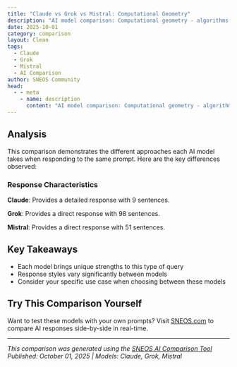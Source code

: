 ```yaml
---
title: "Claude vs Grok vs Mistral: Computational Geometry"
description: "AI model comparison: Computational geometry - algorithms for geometric problems..."
date: 2025-10-01
category: comparison
layout: Clean
tags:
  - Claude
  - Grok
  - Mistral
  - AI Comparison
author: SNEOS Community
head:
  - - meta
    - name: description
      content: "AI model comparison: Computational geometry - algorithms for geometric problems..."
---
```


<ChatComparison
  title="Claude vs Grok vs Mistral: Computational Geometry"
  prompt="Computational geometry - algorithms for geometric problems"
  :responses='{
    "Claude": "# Computational Geometry - Algorithms for Geometric Problems\n\nComputational geometry deals with algorithmic solutions to geometric problems. Here\u0027s a comprehensive overview of key algorithms and techniques:\n\n## 1. Fundamental Geometric Primitives\n\n### Point-Line Relationships\n\u0060\u0060\u0060python\ndef orientation(p, q, r):\n    \u0022\u0022\u0022\n    Find orientation of ordered triplet (p, q, r)\n    Returns:\n    0 -\u003E Collinear points\n    1 -\u003E Clockwise orientation\n    2 -\u003E Counterclockwise orientation\n    \u0022\u0022\u0022\n    val = (q[1] - p[1]) * (r[0] - q[0]) - (q[0] - p[0]) * (r[1] - q[1])\n    if val == 0:\n        return 0\n    return 1 if val \u003E 0 else 2\n\ndef point_in_polygon(point, polygon):\n    \u0022\u0022\u0022Ray casting algorithm for point-in-polygon test\u0022\u0022\u0022\n    x, y = point\n    n = len(polygon)\n    inside = False\n    \n    p1x, p1y = polygon[0]\n    for i in range(1, n \u002B 1):\n        p2x, p2y = polygon[i % n]\n        if y \u003E min(p1y, p2y):\n            if y \u003C= max(p1y, p2y):\n                if x \u003C= max(p1x, p2x):\n                    if p1y != p2y:\n                        xinters = (y - p1y) * (p2x - p1x) / (p2y - p1y) \u002B p1x\n                    if p1x == p2x or x \u003C= xinters:\n                        inside = not inside\n        p1x, p1y = p2x, p2y\n    \n    return inside\n\u0060\u0060\u0060\n\n### Line Segment Intersection\n\u0060\u0060\u0060python\ndef segments_intersect(p1, q1, p2, q2):\n    \u0022\u0022\u0022Check if line segments p1q1 and p2q2 intersect\u0022\u0022\u0022\n    o1 = orientation(p1, q1, p2)\n    o2 = orientation(p1, q1, q2)\n    o3 = orientation(p2, q2, p1)\n    o4 = orientation(p2, q2, q1)\n    \n    # General case\n    if o1 != o2 and o3 != o4:\n        return True\n    \n    # Special cases (collinear points)\n    if (o1 == 0 and on_segment(p1, p2, q1)) or \\\n       (o2 == 0 and on_segment(p1, q2, q1)) or \\\n       (o3 == 0 and on_segment(p2, p1, q2)) or \\\n       (o4 == 0 and on_segment(p2, q1, q2)):\n        return True\n    \n    return False\n\ndef on_segment(p, q, r):\n    \u0022\u0022\u0022Check if point q lies on segment pr\u0022\u0022\u0022\n    return (q[0] \u003C= max(p[0], r[0]) and q[0] \u003E= min(p[0], r[0]) and\n            q[1] \u003C= max(p[1], r[1]) and q[1] \u003E= min(p[1], r[1]))\n\u0060\u0060\u0060\n\n## 2. Convex Hull Algorithms\n\n### Graham Scan\n\u0060\u0060\u0060python\nimport math\n\ndef convex_hull_graham(points):\n    \u0022\u0022\u0022Graham scan algorithm for convex hull\u0022\u0022\u0022\n    def polar_angle(p0, p1):\n        if p1[0] == p0[0]:\n            return math.pi / 2\n        return math.atan2(p1[1] - p0[1], p1[0] - p0[0])\n    \n    def distance(p1, p2):\n        return math.sqrt((p1[0] - p2[0])**2 \u002B (p1[1] - p2[1])**2)\n    \n    n = len(points)\n    if n \u003C 3:\n        return points\n    \n    # Find bottom-most point (or left most in case of tie)\n    start = min(points, key=lambda p: (p[1], p[0",
    "Grok": "Computational geometry is a branch of computer science and mathematics that deals with algorithms for solving geometric problems. It focuses on the design, analysis, and implementation of algorithms for tasks involving geometric objects such as points, lines, polygons, and more complex shapes in 2D, 3D, or higher dimensions. These algorithms are widely used in fields like computer graphics, robotics, geographic information systems (GIS), computer-aided design (CAD), and more.\n\nBelow is an overview of key concepts, problems, and algorithms in computational geometry:\n\n---\n\n### 1. **Fundamental Concepts**\n- **Geometric Primitives**: Points, lines, line segments, rays, polygons, circles, and polyhedra.\n- **Convexity**: A set is convex if the line segment connecting any two points in the set lies entirely within the set. Convex shapes (like convex hulls) are often easier to work with in computational geometry.\n- **Coordinate Systems**: Many algorithms operate in Cartesian coordinates, though polar or other systems can be used for specific problems.\n- **Precision Issues**: Floating-point arithmetic can lead to errors in geometric computations, so robust algorithms often use exact arithmetic or handle numerical stability carefully.\n\n---\n\n### 2. **Core Problems in Computational Geometry**\nHere are some fundamental problems and the algorithms used to solve them:\n\n#### a. **Convex Hull**\n- **Problem**: Given a set of points in a plane, compute the smallest convex polygon that contains all the points.\n- **Algorithms**:\n  - **Graham\u0027s Scan**: O(n log n) time. Sorts points by angle and builds the hull by iteratively adding points.\n  - **Jarvis\u0027s March (Gift Wrapping)**: O(nh) time, where h is the number of points on the hull. Iteratively selects the next point with the smallest angle.\n  - **Andrew\u0027s Algorithm**: A variation of Graham\u0027s Scan with O(n log n) time complexity.\n- **Applications**: Collision detection, shape analysis, and optimization.\n\n#### b. **Point Location**\n- **Problem**: Given a subdivision of a plane (e.g., a set of polygons or a triangulation), determine which region contains a query point.\n- **Algorithms**:\n  - **Slab Decomposition**: Divides the plane into slabs for faster querying.\n  - **Trapezoidal Decomposition**: Breaks the plane into trapezoids for efficient point location in O(log n) time.\n- **Applications**: GIS, interactive graphics, and ray tracing.\n\n#### c. **Line Segment Intersection**\n- **Problem**: Detect whether two line segments intersect or find all intersections among a set of line segments.\n- **Algorithms**:\n  - **Sweep Line Algorithm**: O((n \u002B k) log n) time, where k is the number of intersections. Sweeps a vertical line across the plane to detect intersections.\n  - **Bentley-Ottmann Algorithm**: A specialized sweep line algorithm for finding all intersections in O((n \u002B k) log n) time.\n- **Applications**: Map overlays, collision detection, and circuit design.\n\n#### d. **Triangulation**\n- **Problem**: Decompose a polygon or point set into a set of triangles.\n- **Algorithms**:\n  - **Ear Clipping**: O(n\u00B2) time for simple polygons. Iteratively removes \u0022ears\u0022 (triangles with no internal points).\n  - **Delaunay Triangulation**: Maximizes the minimum angle of triangles. Often computed via incremental insertion or divide-and-conquer in O(n log n) time.\n- **Applications**: Mesh generation, terrain modeling, and finite element analysis.\n\n#### e. **Voronoi Diagrams**\n- **Problem**: Partition the plane into regions based on proximity to a set of points (each region contains all points closer to a specific input point than to any other).\n- **Algorithms**:\n  - **Fortune\u0027s Algorithm**: O(n log n) time using a sweep line and a beach line data structure.\n- **Applications**: Nearest-neighbor search, facility location, and motion planning.\n\n#### f. **Range Searching**\n- **Problem**: Find all points or objects within a given query range (e.g., a rectangle, circle, or half-plane).\n- **Algorithms**:\n  - **KD-Trees**: Partition space into axis-aligned regions for efficient range queries in O(sqrt(n) \u002B k) time for 2D.\n  - **Range Trees**: Supports range queries in O(log^d n \u002B k) time, where d is the dimension.\n- **Applications**: Database queries, spatial indexing, and computer graphics.\n\n#### g. **Polygon Clipping**\n- **Problem**: Compute the intersection, union, or difference of two polygons.\n- **Algorithms**:\n  - **Sutherland-Hodgman Algorithm**: Clips a polygon against a convex clipping polygon.\n  - **Weiler-Atherton Algorithm**: Handles more general polygon clipping, including concave polygons.\n- **Applications**: Computer graphics, rendering, and CAD.\n\n#### h. **Closest Pair of Points**\n- **Problem**: Find the pair of points with the smallest Euclidean distance among a set of points.\n- **Algorithms**:\n  - **Divide and Conquer**: O(n log n) time by dividing the plane and recursively solving subproblems.\n- **Applications**: Clustering, collision detection, and pattern recognition.\n\n---\n\n### 3. **Advanced Topics**\n- **Arrangement of Lines/Hyperplanes**: Compute the partitioning of a plane or space by a set of lines or hyperplanes.\n- **Motion Planning**: Find collision-free paths for objects (e.g., robots) in a geometric environment using techniques like configuration space or probabilistic roadmaps.\n- **Geometric Optimization**: Solve problems like finding the smallest enclosing circle, largest empty rectangle, or minimum spanning tree of points.\n- **Robustness and Degeneracy**: Handle edge cases like collinear points or overlapping objects using techniques like symbolic perturbation or exact arithmetic.\n\n---\n\n### 4. **Data Structures in Computational Geometry**\nEfficient algorithms often rely on specialized data structures:\n- **Binary Space Partitioning (BSP)**: Recursively subdivides space for visibility and collision detection.\n- **Bounding Volume Hierarchy (BVH)**: Organizes objects in a hierarchy of bounding volumes for fast intersection tests.\n- **Sweep Line**: A dynamic data structure used in algorithms for line segment intersection and Voronoi diagrams.\n- **Delaunay Triangulation and Voronoi Diagrams**: Dual structures for proximity and spatial relationships.\n\n---\n\n### 5. **Applications**\n- **Computer Graphics**: Rendering, ray tracing, and visibility determination.\n- **Robotics**: Motion planning, obstacle avoidance, and sensor coverage.\n- **Geographic Information Systems (GIS)**: Map overlay, spatial queries, and route planning.\n- **Computer-Aided Design (CAD)**: Shape modeling, intersection testing, and manufacturing simulations.\n- **Bioinformatics**: Molecular modeling and protein structure analysis.\n\n---\n\n### 6. **Key Books and Resources**\n- **Books**:\n  - *\u0022Computational Geometry: Algorithms and Applications\u0022* by Mark de Berg, Otfried Cheong, Marc van Kreveld, and Mark Overmars (a standard textbook).\n  - *\u0022Computational Geometry in C\u0022* by Joseph O\u0027Rourke (focuses on practical implementation).\n- **Online Resources**:\n  - CGAL (Computational Geometry Algorithms Library): A C\u002B\u002B library for geometric algorithms.\n  - Geometry Junkyard: A collection of resources and papers on computational geometry.\n  - Courses on platforms like Coursera or MIT OpenCourseWare.\n\n---\n\n### 7. **Challenges**\n- **Numerical Precision**: Floating-point errors can lead to incorrect results (e.g., deciding whether a point lies on a line).\n- **Degeneracies**: Handling special cases like collinear points or overlapping segments.\n- **High Dimensions**: Many algorithms become computationally expensive in 3D or higher dimensions (the \u0022curse of dimensionality\u0022).\n\n---\n\n### Example: Convex Hull (Graham\u0027s Scan) in Python\n\u0060\u0060\u0060python\ndef convex_hull(points):\n    if len(points) \u003C 3:\n        return points\n\n    # Find the point with the lowest y-coordinate, break ties with x-coordinate\n    start = min(points, key=lambda p: (p[1], p[0]))\n    points.remove(start)\n    \n    # Sort points by polar angle with start\n    points.sort(key=lambda p: (math.atan2(p[1] - start[1], p[0] - start[0]), \n                               (p[0] - start[0])**2 \u002B (p[1] - start[1])**2))\n    \n    stack = [start, points[0]]\n    for i in range(1, len(points)):\n        while (len(stack) \u003E 1 and \n               cross_product(stack[-2], stack[-1], points[i]) \u003C= 0):\n            stack.pop()\n        stack.append(points[i])\n    return stack\n\ndef cross_product(p1, p2, p3):\n    return (p2[0] - p1[0]) * (p3[1] - p1[1]) - (p2[1] - p1[1]) * (p3[0] - p1[0])\n\n# Example usage\npoints = [(0, 0), (1, 1), (2, 2), (2, 0), (2, 4), (3, 3), (4, 2)]\nhull = convex_hull(points)\nprint(\u0022Convex Hull:\u0022, hull)\n\u0060\u0060\u0060\n\nThis code implements Graham\u0027s Scan to compute the convex hull of a set of 2D points.\n\n---\n\nComputational geometry is a rich field with both theoretical depth and practical importance. If you\u0027re looking to dive deeper into a specific problem or algorithm (e.g., Voronoi diagrams or range searching), let me know!",
    "Mistral": "Computational geometry is a branch of computer science that deals with algorithms for solving geometric problems. These problems often involve the manipulation and analysis of geometric objects such as points, lines, polygons, and polyhedra. Here are some fundamental algorithms and concepts in computational geometry:\n\n### 1. Convex Hull\nThe convex hull of a set of points is the smallest convex polygon that contains all the points.\n\n- **Graham\u0027s Scan**: An O(n log n) algorithm that sorts the points by polar angle and then constructs the convex hull.\n- **Jarvis March (Gift Wrapping)**: An O(nh) algorithm where n is the number of points and h is the number of points on the convex hull.\n- **Quickhull**: An algorithm similar to the QuickSort algorithm, which can be more efficient in practice.\n\n### 2. Line Segment Intersection\nDetermining whether two line segments intersect is a common problem.\n\n- **Bentley-Ottmann Algorithm**: An O((n \u002B k) log n) algorithm for finding all intersections among a set of n line segments, where k is the number of intersections.\n\n### 3. Closest Pair of Points\nFinding the closest pair of points in a set.\n\n- **Divide and Conquer**: An O(n log n) algorithm that recursively divides the set of points and finds the closest pair in each subset.\n\n### 4. Voronoi Diagram\nA Voronoi diagram partitions a plane into regions close to each of a given set of points.\n\n- **Fortune\u0027s Algorithm**: An O(n log n) algorithm for constructing the Voronoi diagram of a set of points.\n\n### 5. Delaunay Triangulation\nA Delaunay triangulation for a set of points is a triangulation such that no point is inside the circumcircle of any triangle.\n\n- **Bowyer-Watson Algorithm**: An O(n log n) algorithm for constructing the Delaunay triangulation.\n\n### 6. Point Location\nDetermining which region of a planar subdivision a query point lies in.\n\n- **Slab Decomposition**: A method that decomposes the plane into vertical slabs and uses a binary search to locate the point.\n- **Trapezoidal Decomposition**: A method that decomposes the plane into trapezoids and uses a binary search to locate the point.\n\n### 7. Range Searching\nFinding all points within a given query range.\n\n- **Range Trees**: A data structure that supports range searching in O(log^d n \u002B k) time, where d is the dimension and k is the number of points reported.\n- **k-d Trees**: A data structure that supports range searching in O(n^(1-1/d) \u002B k) time.\n\n### 8. Polygon Triangulation\nDividing a polygon into triangles.\n\n- **Ear Clipping**: An O(n^2) algorithm that repeatedly removes \u0022ears\u0022 (triangles) from the polygon.\n- **Seidel\u0027s Algorithm**: An O(n log* n) algorithm for triangulating a simple polygon.\n\n### 9. Minkowski Sum\nThe Minkowski sum of two sets of points is the set of all points that are the sum of one point from each set.\n\n- **Convex Decomposition**: A method that decomposes the polygons into convex pieces and then computes the Minkowski sum of the convex pieces.\n\n### 10. Boolean Operations on Polygons\nPerforming union, intersection, and difference operations on polygons.\n\n- **Weiler-Atherton Algorithm**: An algorithm for performing Boolean operations on polygons.\n\n### 11. Shortest Path in a Polygon\nFinding the shortest path between two points inside a polygon.\n\n- **Lee\u0027s Algorithm**: An algorithm for finding the shortest path in a polygon using a visibility graph.\n\n### 12. Visibility Graph\nA graph where vertices represent the vertices of a polygon and edges represent visibility between vertices.\n\n- **Visibility Graph Construction**: An algorithm for constructing the visibility graph of a polygon.\n\n### 13. Art Gallery Problem\nDetermining the minimum number of guards needed to cover the interior of a polygon.\n\n- **Chv\u00E1tal\u0027s Art Gallery Theorem**: A theorem stating that \u230An/3\u230B guards are always sufficient and sometimes necessary to cover a simple polygon with n vertices.\n\n### 14. Robot Motion Planning\nFinding a collision-free path for a robot in a workspace with obstacles.\n\n- **Configuration Space**: A method that transforms the problem into a higher-dimensional space where the robot is a point and obstacles are expanded.\n- **Roadmap Methods**: Methods that construct a graph of feasible configurations and search for a path in this graph.\n\nThese algorithms and concepts form the backbone of computational geometry and are used in various applications such as computer graphics, robotics, geographic information systems (GIS), and more."
  }'
  published-date="11:39"
/>

## Analysis

This comparison demonstrates the different approaches each AI model takes when responding to the same prompt. Here are the key differences observed:

### Response Characteristics

**Claude**: Provides a detailed response with 9 sentences. 

**Grok**: Provides a direct response with 98 sentences. 

**Mistral**: Provides a direct response with 51 sentences. 

## Key Takeaways

- Each model brings unique strengths to this type of query
- Response styles vary significantly between models
- Consider your specific use case when choosing between these models

## Try This Comparison Yourself

Want to test these models with your own prompts? Visit [SNEOS.com](https://sneos.com) to compare AI responses side-by-side in real-time.

---

*This comparison was generated using the [SNEOS AI Comparison Tool](https://sneos.com)*
*Published: October 01, 2025 | Models: Claude, Grok, Mistral*
